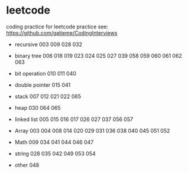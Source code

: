 # leetcode
coding practice for leetcode practice
see: https://github.com/gatieme/CodingInterviews

* recursive
003
009
028
032

* binary tree
006
018
019
023
024
025
027
039
058
059
060
061
062
063

* bit operation
010
011
040

* double pointer
015
041

* stack
007
012
021
022
065

* heap
030
064
065

* linked list
005
015
016
017
026
027
037
056
057

* Array
003
004
008
014
020
029
031
036
038
040
045
051
052

* Math
009
034
041
044
046
047

* string
028
035
042
049
053
054

* other
048
